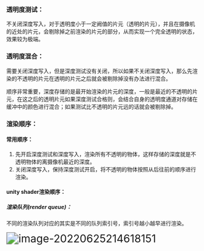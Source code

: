 ### 透明度测试：

不关闭深度写入，对于透明度小于一定阙值的片元（透明的片元），并且在摄像机的近处的片元，会剔除掉之前渲染的片元的部分，从而实现一个完全透明的状态，效果较为极端。

### 透明度混合：

需要关闭深度写入，但是深度测试没有关闭，所以如果不关闭深度写入，那么先渲染的不透明的片元在透明的片元之后就会被剔除掉没有办法进行混合。

顺序非常重要，深度存储的是最开始渲染的片元的深度，一般是最近的不透明的片元，在这之后的透明片元如果深度测试合格则，会结合自身的透明度通道对存储在缓冲中的颜色进行混合；如果测试比不透明的片元远的话就会被剔除掉。

### 渲染顺序：

#### 常用顺序：

1. 先开启深度测试和深度写入，渲染所有不透明的物体，这样存储的深度就是不透明物体的离摄像机最近的深度。
2. 关闭深度写入，保持深度测试开启，将不透明的物体按照从后往前的顺序进行渲染。

#### unity shader渲染顺序：

##### 渲染队列(render queue)：

不同的渲染队列对应的其实是不同的队列索引号，索引号越小越早进行渲染。

<img src="C:\Users\huangxuemei\AppData\Roaming\Typora\typora-user-images\image-20220625214618151.png" alt="image-20220625214618151" style="zoom:200%;" />